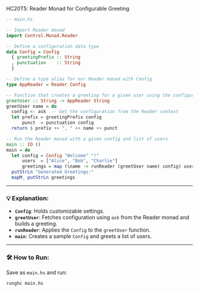 HC20T5: Reader Monad for Configurable Greeting

```haskell
-- main.hs

-- Import Reader monad
import Control.Monad.Reader

-- Define a configuration data type
data Config = Config
  { greetingPrefix :: String
  , punctuation    :: String
  }

-- Define a type alias for our Reader monad with Config
type AppReader = Reader Config

-- Function that creates a greeting for a given user using the configuration
greetUser :: String -> AppReader String
greetUser name = do
  config <- ask  -- Get the configuration from the Reader context
  let prefix = greetingPrefix config
      punct  = punctuation config
  return $ prefix ++ ", " ++ name ++ punct

-- Run the Reader monad with a given config and list of users
main :: IO ()
main = do
  let config = Config "Welcome" "!"
      users  = ["Alice", "Bob", "Charlie"]
      greetings = map (\name -> runReader (greetUser name) config) users
  putStrLn "Generated Greetings:"
  mapM_ putStrLn greetings
```

---

### 💡 Explanation:

* **`Config`**: Holds customizable settings.
* **`greetUser`**: Fetches configuration using `ask` from the Reader monad and builds a greeting.
* **`runReader`**: Applies the `Config` to the `greetUser` function.
* **`main`**: Creates a sample `Config` and greets a list of users.

---

### 🛠️ How to Run:

Save as `main.hs` and run:

```bash
runghc main.hs
```
